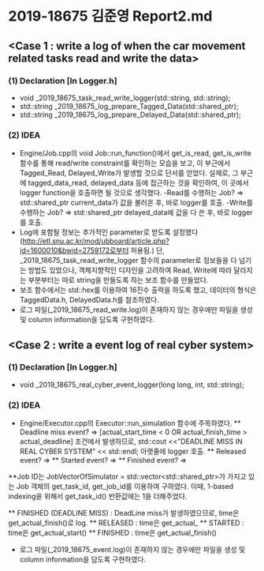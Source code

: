 # 2019-18675 김준영 Report2.md

## <Case 1 : write a log of when the car movement related tasks read and write the data>
### (1) Declaration [In Logger.h]
 *  void _2019_18675_task_read_write_logger(std::string, std::string);
 *  std::string _2019_18675_log_prepare_Tagged_Data(std::shared_ptr<TaggedData>);
 *  std::string _2019_18675_log_prepare_Delayed_Data(std::shared_ptr<DelayedData>);

### (2) IDEA
 * Engine/Job.cpp의 void Job::run_function()에서 get_is_read, get_is_write 함수를 통해 read/write constraint를 확인하는 모습을 보고, 이 부근에서 Tagged_Read, Delayed_Write가 발생할 것으로 단서를 얻었다. 실제로, 그 부근에 tagged_data_read, delayed_data 등에 접근하는 것을 확인하여, 이 곳에서 logger function을 호출하면 될 것으로 생각했다.
  -Read를 수행하는 Job? => std::shared_ptr<TaggedData> current_data가 값을 불러온 후, 바로 logger를 호출.
  -Write를 수행하는 Job? => std::shared_ptr<DelayedData> delayed_data에 값을 다 쓴 후, 바로 logger를 호출.
 * Log에 포함될 정보는 추가적인 parameter로 받도록 설정했다(http://etl.snu.ac.kr/mod/ubboard/article.php?id=1600010&bwid=2759172로부터 허용됨.) 단, _2019_18675_task_read_write_logger 함수의 parameter로 정보들을 다 넘기는 방법도 있었으나, 객체지향적인 디자인을 고려하여 Read, Write에 따라 달라지는 부분부터는 따로 string을 만들도록 하는 보조 함수를 만들었다.
 * 보조 함수에서는 std::hex를 이용하여 16진수 출력을 하도록 했고, 데이터의 형식은 TaggedData.h, DelayedData.h를 참조하였다.
 * 로그 파일(_2019_18675_read_write.log)이 존재하지 않는 경우에만 파일을 생성 및 column information을 담도록 구현하였다.

## <Case 2 : write a event log of real cyber system>
### (1) Declaration [In Logger.h]
 *  void _2019_18675_real_cyber_event_logger(long long, int, std::string);

### (2) IDEA
 * Engine/Executor.cpp의 Executor::run_simulation 함수에 주목하였다.
  ** Deadline miss event? => [actual_start_time < 0 OR actual_finish_time > actual_deadline] 조건에서 발생하므로, std::cout <<"DEADLINE MISS IN REAL CYBER SYSTEM" << std::endl; 아랫줄에 logger 호출.
  ** Released event? =>
  ** Started event? =>
  ** Finished event? =>



  **Job ID는 JobVectorOfSimulator = std::vector<std::shared_ptr<Job>>가 가지고 있는 Job 객체의 get_task_id, get_job_id를 이용하여 구하였다. 이때, 1-based indexing을 위해서 get_task_id() 반환값에는 1을 더해주었다.

  ** FINISHED (DEADLINE MISS) : DeadLine miss가 발생하였으므로, time은 get_actual_finish()로 log.
  ** RELEASED : time은 get_actual_
  ** STARTED : time은 get_actual_start()
  ** FINISHED : time은 get_actual_finish()
 * 로그 파일(_2019_18675_event.log)이 존재하지 않는 경우에만 파일을 생성 및 column information을 담도록 구현하였다.